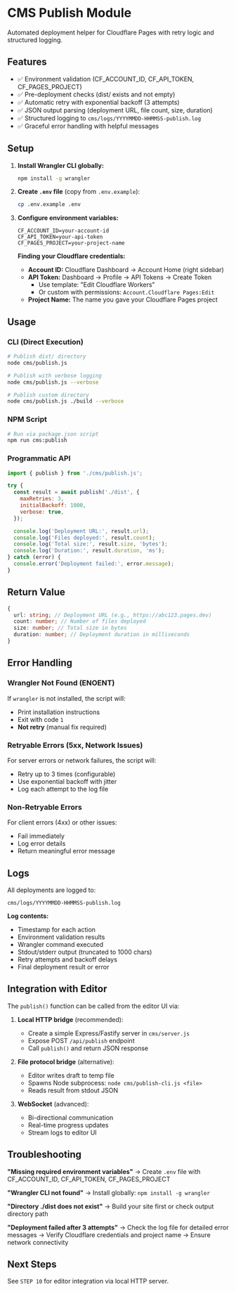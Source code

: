 # CMS Publish Module

Automated deployment helper for Cloudflare Pages with retry logic and structured
logging.

## Features

- ✅ Environment validation (CF_ACCOUNT_ID, CF_API_TOKEN, CF_PAGES_PROJECT)
- ✅ Pre-deployment checks (dist/ exists and not empty)
- ✅ Automatic retry with exponential backoff (3 attempts)
- ✅ JSON output parsing (deployment URL, file count, size, duration)
- ✅ Structured logging to `cms/logs/YYYYMMDD-HHMMSS-publish.log`
- ✅ Graceful error handling with helpful messages

## Setup

1. **Install Wrangler CLI globally:**

   ```bash
   npm install -g wrangler
   ```

2. **Create `.env` file** (copy from `.env.example`):

   ```bash
   cp .env.example .env
   ```

3. **Configure environment variables:**

   ```env
   CF_ACCOUNT_ID=your-account-id
   CF_API_TOKEN=your-api-token
   CF_PAGES_PROJECT=your-project-name
   ```

   **Finding your Cloudflare credentials:**
   - **Account ID:** Cloudflare Dashboard → Account Home (right sidebar)
   - **API Token:** Dashboard → Profile → API Tokens → Create Token
     - Use template: "Edit Cloudflare Workers"
     - Or custom with permissions: `Account.Cloudflare Pages:Edit`
   - **Project Name:** The name you gave your Cloudflare Pages project

## Usage

### CLI (Direct Execution)

```bash
# Publish dist/ directory
node cms/publish.js

# Publish with verbose logging
node cms/publish.js --verbose

# Publish custom directory
node cms/publish.js ./build --verbose
```

### NPM Script

```bash
# Run via package.json script
npm run cms:publish
```

### Programmatic API

```javascript
import { publish } from './cms/publish.js';

try {
  const result = await publish('./dist', {
    maxRetries: 3,
    initialBackoff: 1000,
    verbose: true,
  });

  console.log('Deployment URL:', result.url);
  console.log('Files deployed:', result.count);
  console.log('Total size:', result.size, 'bytes');
  console.log('Duration:', result.duration, 'ms');
} catch (error) {
  console.error('Deployment failed:', error.message);
}
```

## Return Value

```typescript
{
  url: string; // Deployment URL (e.g., https://abc123.pages.dev)
  count: number; // Number of files deployed
  size: number; // Total size in bytes
  duration: number; // Deployment duration in milliseconds
}
```

## Error Handling

### Wrangler Not Found (ENOENT)

If `wrangler` is not installed, the script will:

- Print installation instructions
- Exit with code `1`
- **Not retry** (manual fix required)

### Retryable Errors (5xx, Network Issues)

For server errors or network failures, the script will:

- Retry up to 3 times (configurable)
- Use exponential backoff with jitter
- Log each attempt to the log file

### Non-Retryable Errors

For client errors (4xx) or other issues:

- Fail immediately
- Log error details
- Return meaningful error message

## Logs

All deployments are logged to:

```
cms/logs/YYYYMMDD-HHMMSS-publish.log
```

**Log contents:**

- Timestamp for each action
- Environment validation results
- Wrangler command executed
- Stdout/stderr output (truncated to 1000 chars)
- Retry attempts and backoff delays
- Final deployment result or error

## Integration with Editor

The `publish()` function can be called from the editor UI via:

1. **Local HTTP bridge** (recommended):
   - Create a simple Express/Fastify server in `cms/server.js`
   - Expose POST `/api/publish` endpoint
   - Call `publish()` and return JSON response

2. **File protocol bridge** (alternative):
   - Editor writes draft to temp file
   - Spawns Node subprocess: `node cms/publish-cli.js <file>`
   - Reads result from stdout JSON

3. **WebSocket** (advanced):
   - Bi-directional communication
   - Real-time progress updates
   - Stream logs to editor UI

## Troubleshooting

**"Missing required environment variables"** → Create `.env` file with
CF_ACCOUNT_ID, CF_API_TOKEN, CF_PAGES_PROJECT

**"Wrangler CLI not found"** → Install globally: `npm install -g wrangler`

**"Directory ./dist does not exist"** → Build your site first or check output
directory path

**"Deployment failed after 3 attempts"** → Check the log file for detailed error
messages → Verify Cloudflare credentials and project name → Ensure network
connectivity

## Next Steps

See `STEP 10` for editor integration via local HTTP server.
